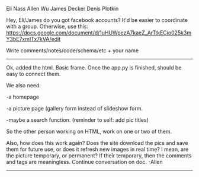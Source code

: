 Eli Nass
Allen Wu
James Decker
Denis Plotkin

Hey, Eli/James do you got facebook accounts? It'd be easier to coordinate with a group.
Otherwise, use this:
https://docs.google.com/document/d/1uHUWpezA7kaeZ_ArTtkECio025k3mY3bE7xmITx7kVA/edit

Write comments/notes/code/schema/etc + your name
__________________________________________________________________________

Ok, added the html. Basic frame. Once the app.py is finished, should be easy to connect them.

We also need:    

-a homepage       

-a picture page (gallery form instead of slideshow form.    

-maybe a search function. (reminder to self: add pic titles)

So the other person working on HTML, work on one or two of them.

Also, how does this work again? Does the site download the pics and save them for future use, or does it refresh new images in real time?
I mean, are the picture temporary, or permanent? If their temporary, then the comments and tags are meaningless.
Continue conversation on doc.
-Allen
___________________________________________________________________________